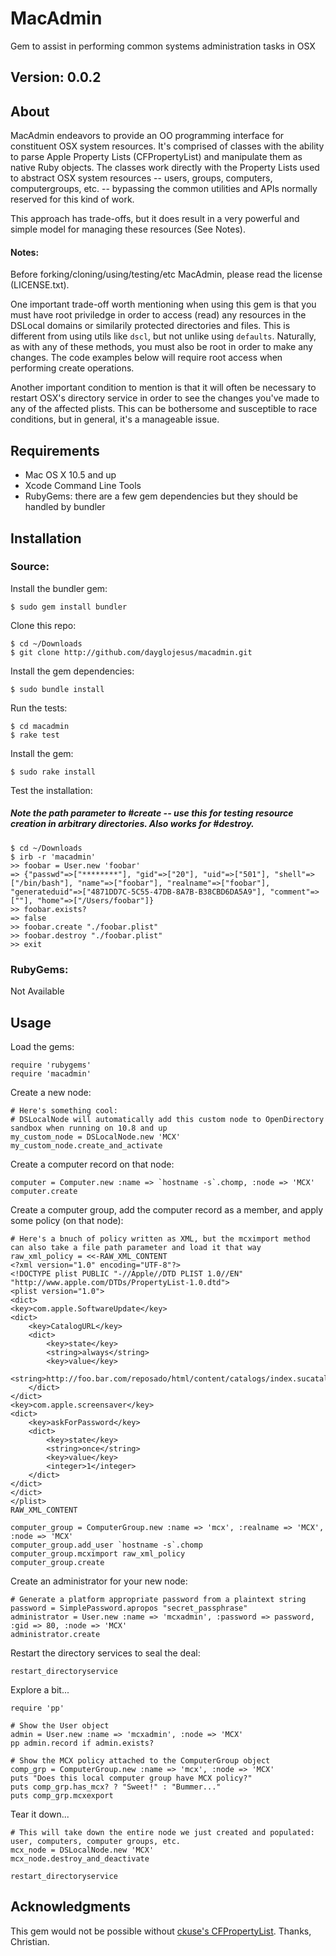 # MacAdmin

Gem to assist in performing common systems administration tasks in OSX

## Version: 0.0.2

## About

MacAdmin endeavors to provide an OO programming interface for constituent OSX system resources. It's comprised of classes with the ability to parse Apple Property Lists (CFPropertyList) and manipulate them as native Ruby objects. The classes work directly with the Property Lists used to abstract OSX system resources -- users, groups, computers, computergroups, etc. -- bypassing the common utilities and APIs normally reserved for this kind of work.

This approach has trade-offs, but it does result in a very powerful and simple model for managing these resources (See Notes).

#### Notes:

Before forking/cloning/using/testing/etc MacAdmin, please read the license (LICENSE.txt).

One important trade-off worth mentioning when using this gem is that you must have root priviledge in order to access (read) any resources in the DSLocal domains or similarily protected directories and files. This is different from using utils like `dscl`, but not unlike using `defaults`. Naturally, as with any of these methods, you must also be root in order to make any changes. The code examples below will require root access when performing create operations.

Another important condition to mention is that it will often be necessary to restart OSX's directory service in order to see the changes you've made to any of the affected plists. This can be bothersome and susceptible to race conditions, but in general, it's a manageable issue.

## Requirements

- Mac OS X 10.5 and up
- Xcode Command Line Tools
- RubyGems: there are a few gem dependencies but they should be handled by bundler

## Installation

### Source:

Install the bundler gem:

    $ sudo gem install bundler

Clone this repo:

    $ cd ~/Downloads
    $ git clone http://github.com/dayglojesus/macadmin.git

Install the gem dependencies:

    $ sudo bundle install

Run the tests:

    $ cd macadmin
    $ rake test

Install the gem:

    $ sudo rake install

Test the installation:

##### Note the path parameter to #create -- use this for testing resource creation in arbitrary directories. Also works for #destroy.

    $ cd ~/Downloads
    $ irb -r 'macadmin'
    >> foobar = User.new 'foobar'
    => {"passwd"=>["********"], "gid"=>["20"], "uid"=>["501"], "shell"=>["/bin/bash"], "name"=>["foobar"], "realname"=>["foobar"], "generateduid"=>["4871DD7C-5C55-47DB-8A7B-B38CBD6DA5A9"], "comment"=>[""], "home"=>["/Users/foobar"]}
    >> foobar.exists?
    => false
    >> foobar.create "./foobar.plist"
    >> foobar.destroy "./foobar.plist"
    >> exit

### RubyGems:

Not Available

## Usage

Load the gems:

    require 'rubygems'
    require 'macadmin'

Create a new node:

    # Here's something cool: 
    # DSLocalNode will automatically add this custom node to OpenDirectory sandbox when running on 10.8 and up
    my_custom_node = DSLocalNode.new 'MCX'
    my_custom_node.create_and_activate

Create a computer record on that node:

    computer = Computer.new :name => `hostname -s`.chomp, :node => 'MCX'
    computer.create

Create a computer group, add the computer record as a member, and apply some policy (on that node):

    # Here's a bnuch of policy written as XML, but the mcximport method can also take a file path parameter and load it that way
    raw_xml_policy = <<-RAW_XML_CONTENT
    <?xml version="1.0" encoding="UTF-8"?>
    <!DOCTYPE plist PUBLIC "-//Apple//DTD PLIST 1.0//EN" "http://www.apple.com/DTDs/PropertyList-1.0.dtd">
    <plist version="1.0">
    <dict>
    <key>com.apple.SoftwareUpdate</key>
    <dict>
    	<key>CatalogURL</key>
    	<dict>
    		<key>state</key>
    		<string>always</string>
    		<key>value</key>
    		<string>http://foo.bar.com/reposado/html/content/catalogs/index.sucatalog</string>
    	</dict>
    </dict>
    <key>com.apple.screensaver</key>
    <dict>
    	<key>askForPassword</key>
    	<dict>
    		<key>state</key>
    		<string>once</string>
    		<key>value</key>
    		<integer>1</integer>
    	</dict>
    </dict>
    </dict>
    </plist>
    RAW_XML_CONTENT
    
    computer_group = ComputerGroup.new :name => 'mcx', :realname => 'MCX', :node => 'MCX'
    computer_group.add_user `hostname -s`.chomp
    computer_group.mcximport raw_xml_policy
    computer_group.create

Create an administrator for your new node:

    # Generate a platform appropriate password from a plaintext string
    password = SimplePassword.apropos "secret_passphrase"
    administrator = User.new :name => 'mcxadmin', :password => password, :gid => 80, :node => 'MCX'
    administrator.create

Restart the directory services to seal the deal:

    restart_directoryservice

Explore a bit...

    require 'pp'
    
    # Show the User object
    admin = User.new :name => 'mcxadmin', :node => 'MCX'
    pp admin.record if admin.exists?
    
    # Show the MCX policy attached to the ComputerGroup object
    comp_grp = ComputerGroup.new :name => 'mcx', :node => 'MCX'
    puts "Does this local computer group have MCX policy?"
    puts comp_grp.has_mcx? ? "Sweet!" : "Bummer..."
    puts comp_grp.mcxexport

Tear it down...

    # This will take down the entire node we just created and populated: user, computers, computer groups, etc.
    mcx_node = DSLocalNode.new 'MCX'
    mcx_node.destroy_and_deactivate
    
    restart_directoryservice

## Acknowledgments

This gem would not be possible without [ckuse's CFPropertyList](https://github.com/ckruse/CFPropertyList). Thanks, Christian.
